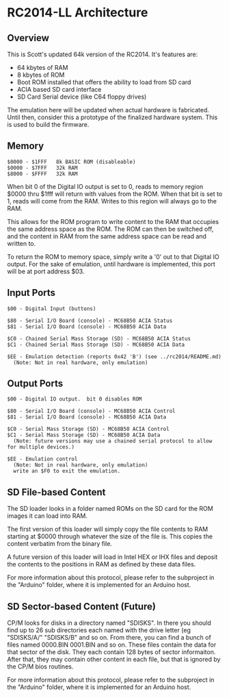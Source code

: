 # RC2014-LL Architecture

## Overview

This is Scott's updated 64k version of the RC2014.  It's features are:

 - 64 kbytes of RAM
 - 8 kbytes of ROM
 - Boot ROM installed that offers the ability to load from SD card
 - ACIA based SD card interface
 - SD Card Serial device (like C64 floppy drives)

The emulation here will be updated when actual hardware is fabricated.
Until then, consider this a prototype of the finalized hardware
system.  This is used to build the firmware.


## Memory

    $0000 - $1FFF	8k BASIC ROM (disableable)
    $0000 - $7FFF	32k RAM
    $8000 - $FFFF	32k RAM


When bit 0 of the Digital IO output is set to 0, reads to memory
region $0000 thru $1fff will return with values from the ROM.  When
that bit is set to 1, reads will come from the RAM.  Writes to this
region will always go to the RAM.

This allows for the ROM program to write content to the RAM that
occupies the same address space as the ROM.  The ROM can then be
switched off, and the content in RAM from the same address space
can be read and written to.

To return the ROM to memory space, simply write a '0' out to that
Digital IO output.  For the sake of emulation, until hardware is
implemented, this port will be at port address $03.


## Input Ports

    $00 - Digital Input (buttons) 

    $80 - Serial I/O Board (console) - MC68B50 ACIA Status
    $81 - Serial I/O Board (console) - MC68B50 ACIA Data

    $C0 - Chained Serial Mass Storage (SD) - MC68B50 ACIA Status
    $C1 - Chained Serial Mass Storage (SD) - MC68B50 ACIA Data

    $EE - Emulation detection (reports 0x42 'B') (see ../rc2014/README.md)
	  (Note: Not in real hardware, only emulation)


## Output Ports

    $00 - Digital IO output.  bit 0 disables ROM

    $80 - Serial I/O Board (console) - MC68B50 ACIA Control
    $81 - Serial I/O Board (console) - MC68B50 ACIA Data

    $C0 - Serial Mass Storage (SD) - MC68B50 ACIA Control
    $C1 - Serial Mass Storage (SD) - MC68B50 ACIA Data
	  (Note: future versions may use a chained serial protocol to allow for multiple devices.)

    $EE - Emulation control
	  (Note: Not in real hardware, only emulation)
  	  write an $F0 to exit the emulation.

## SD File-based Content

The SD loader looks in a folder named ROMs on the SD card for the
ROM images it can load into RAM.

The first version of this loader will simply copy the file contents
to RAM starting at $0000 through whatever the size of the file is.
This copies the content verbatim from the binary file.

A future version of this loader will load in Intel HEX or IHX files
and deposit the contents to the positions in RAM as defined by these
data files.

For more information about this protocol, please refer to the
subproject in the "Arduino" folder, where it is implemented for an
Arduino host.

## SD Sector-based Content (Future)

CP/M looks for disks in a directory named "SDISKS".  In there you
should find up to 26 sub directories each named with the drive
letter (eg "SDISKS/A/" "SDISKS/B" and so on.  From there, you can
find a bunch of files named 0000.BIN 0001.BIN and so on.  These
files contain the data for that sector of the disk.  They each
contain 128 bytes of sector informaiton.  After that, they may
contain other content in each file, but that is ignored by the CP/M
bios routines.

For more information about this protocol, please refer to the
subproject in the "Arduino" folder, where it is implemented for an
Arduino host.
